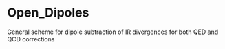 # Open_Dipoles
General scheme for dipole subtraction of IR divergences for both QED and QCD corrections
